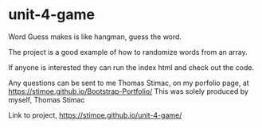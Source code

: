 # unit-4-game

Word Guess makes is like hangman, guess the word.

The project is a good example of how to randomize words from an array.

If anyone is interested they can run the index html and check out the code.

Any questions can be sent to me Thomas Stimac, on my porfolio page, at https://stimoe.github.io/Bootstrap-Portfolio/ This was solely produced by myself, Thomas Stimac

Link to project, https://stimoe.github.io/unit-4-game/
